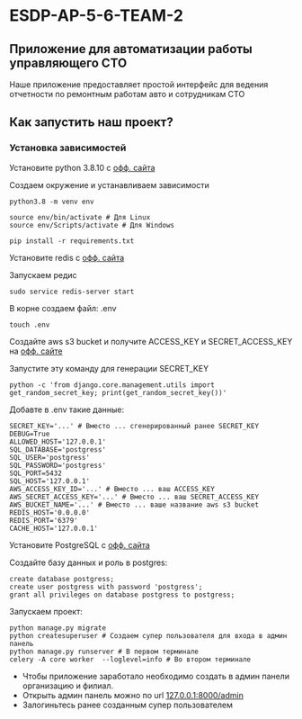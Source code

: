 # ESDP-AP-5-6-TEAM-2

## Приложение для автоматизации работы управляющего СТО
Наше приложение предоставляет простой интерфейс для ведения отчетности по ремонтным работам авто и сотрудникам СТО

## Как запустить наш проект?
### Установка зависимостей

Установите python 3.8.10 с [офф. сайта](https://www.python.org/)

Создаем окружение и устанавливаем зависимости
```
python3.8 -m venv env

source env/bin/activate # Для Linux
source env/Scripts/activate # Для Windows

pip install -r requirements.txt
```

Установите redis с [офф. сайта](https://redis.io/)

Запускаем редис
```
sudo service redis-server start
```

В корне создаем файл: .env
```
touch .env
```

Создайте aws s3 bucket и получите ACCESS_KEY и SECRET_ACCESS_KEY на [офф. сайте](https://aws.amazon.com/)

Запустите эту команду для генерации SECRET_KEY
```
python -c 'from django.core.management.utils import get_random_secret_key; print(get_random_secret_key())'
```

Добавте в .env такие данные:
```
SECRET_KEY='...' # Вместо ... сгенерированный ранее SECRET_KEY
DEBUG=True
ALLOWED_HOST='127.0.0.1'
SQL_DATABASE='postgress'
SQL_USER='postgress'
SQL_PASSWORD='postgress'
SQL_PORT=5432
SQL_HOST='127.0.0.1'
AWS_ACCESS_KEY_ID='...' # Вместо ... ваш ACCESS_KEY
AWS_SECRET_ACCESS_KEY='...' # Вместо ... ваш SECRET_ACCESS_KEY
AWS_BUCKET_NAME='...' # Вместо ... ваше название aws s3 bucket
REDIS_HOST='0.0.0.0'
REDIS_PORT='6379'
CACHE_HOST='127.0.0.1'
```

Установите PostgreSQL с [офф. сайта](https://www.postgresql.org/download/)

Создайте базу данных и роль в postgres:
```
create database postgress;
create user postgress with password 'postgress';
grant all privileges on database postgress to postgress;
```

Запускаем проект:
```
python manage.py migrate
python createsuperuser # Создаем супер пользователя для входа в админ панель
python manage.py runserver # В первом терминале
celery -A core worker  --loglevel=info # Во втором терминале
```

- Чтобы приложение заработало необходимо создать в админ панели организацию и филиал.
- Открыть админ панель можно по url [127.0.0.1:8000/admin](http://127.0.0.1:8000/admin/)
- Залогиньтесь ранее созданным супер пользователем
